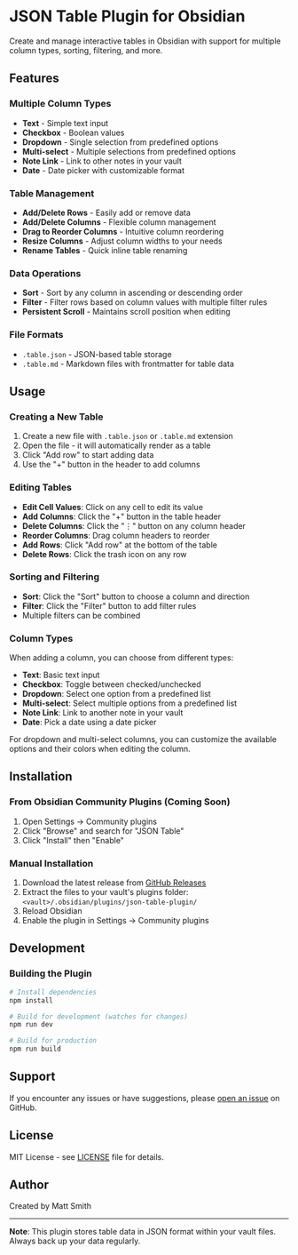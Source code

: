 # JSON Table Plugin for Obsidian

Create and manage interactive tables in Obsidian with support for multiple column types, sorting, filtering, and more.

## Features

### Multiple Column Types
- **Text** - Simple text input
- **Checkbox** - Boolean values
- **Dropdown** - Single selection from predefined options
- **Multi-select** - Multiple selections from predefined options
- **Note Link** - Link to other notes in your vault
- **Date** - Date picker with customizable format

### Table Management
- **Add/Delete Rows** - Easily add or remove data
- **Add/Delete Columns** - Flexible column management
- **Drag to Reorder Columns** - Intuitive column reordering
- **Resize Columns** - Adjust column widths to your needs
- **Rename Tables** - Quick inline table renaming

### Data Operations
- **Sort** - Sort by any column in ascending or descending order
- **Filter** - Filter rows based on column values with multiple filter rules
- **Persistent Scroll** - Maintains scroll position when editing

### File Formats
- `.table.json` - JSON-based table storage
- `.table.md` - Markdown files with frontmatter for table data

## Usage

### Creating a New Table

1. Create a new file with `.table.json` or `.table.md` extension
2. Open the file - it will automatically render as a table
3. Click "Add row" to start adding data
4. Use the "+" button in the header to add columns

### Editing Tables

- **Edit Cell Values**: Click on any cell to edit its value
- **Add Columns**: Click the "+" button in the table header
- **Delete Columns**: Click the "⋮" button on any column header
- **Reorder Columns**: Drag column headers to reorder
- **Add Rows**: Click "Add row" at the bottom of the table
- **Delete Rows**: Click the trash icon on any row

### Sorting and Filtering

- **Sort**: Click the "Sort" button to choose a column and direction
- **Filter**: Click the "Filter" button to add filter rules
- Multiple filters can be combined

### Column Types

When adding a column, you can choose from different types:

- **Text**: Basic text input
- **Checkbox**: Toggle between checked/unchecked
- **Dropdown**: Select one option from a predefined list
- **Multi-select**: Select multiple options from a predefined list
- **Note Link**: Link to another note in your vault
- **Date**: Pick a date using a date picker

For dropdown and multi-select columns, you can customize the available options and their colors when editing the column.

## Installation

### From Obsidian Community Plugins (Coming Soon)

1. Open Settings → Community plugins
2. Click "Browse" and search for "JSON Table"
3. Click "Install" then "Enable"

### Manual Installation

1. Download the latest release from [GitHub Releases](https://github.com/aztekgold/obsidian-tables/releases)
2. Extract the files to your vault's plugins folder: `<vault>/.obsidian/plugins/json-table-plugin/`
3. Reload Obsidian
4. Enable the plugin in Settings → Community plugins

## Development

### Building the Plugin

```bash
# Install dependencies
npm install

# Build for development (watches for changes)
npm run dev

# Build for production
npm run build
```

## Support

If you encounter any issues or have suggestions, please [open an issue](https://github.com/aztekgold/obsidian-tables/issues) on GitHub.

## License

MIT License - see [LICENSE](LICENSE) file for details.

## Author

Created by Matt Smith

---

**Note**: This plugin stores table data in JSON format within your vault files. Always back up your data regularly.

